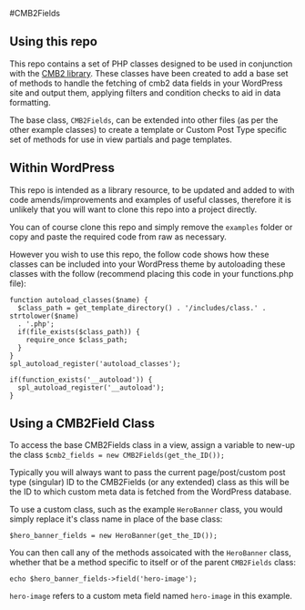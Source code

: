 #CMB2Fields

## Using this repo

This repo contains a set of PHP classes designed to be used in conjunction with the [CMB2 library](https://github.com/WebDevStudios/CMB2). These classes have been created to add a base set of methods to handle the fetching of cmb2 data fields in your WordPress site and output them, applying filters and condition checks to aid in data formatting.

The base class, `CMB2Fields`, can be extended into other files (as per the other example classes) to create a template or Custom Post Type specific set of methods for use in view partials and page templates.

## Within WordPress

This repo is intended as a library resource, to be updated and added to with code amends/improvements and examples of useful classes, therefore it is unlikely that you will want to clone this repo into a project directly.

You can of course clone this repo and simply remove the `examples` folder or copy and paste the required code from raw as necessary.

However you wish to use this repo, the follow code shows how these classes can be included into your WordPress theme by autoloading these classes with the follow (recommend placing this code in your functions.php file):

```
function autoload_classes($name) {
  $class_path = get_template_directory() . '/includes/class.' . strtolower($name)
  . '.php';
  if(file_exists($class_path)) {
    require_once $class_path;
  }
}
spl_autoload_register('autoload_classes');

if(function_exists('__autoload')) {
  spl_autoload_register('__autoload');
}
```

## Using a CMB2Field Class

To access the base CMB2Fields class in a view, assign a variable to new-up the class `$cmb2_fields = new CMB2Fields(get_the_ID());`

Typically you will always want to pass the current page/post/custom post type (singular) ID to the CMB2Fields (or any extended) class as this will be the ID to which custom meta data is fetched from the WordPress database.

To use a custom class, such as the example `HeroBanner` class, you would simply replace it's class name in place of the base class:

```$hero_banner_fields = new HeroBanner(get_the_ID());```

You can then call any of the methods assoicated with the `HeroBanner` class, whether that be a method specific to itself or of the parent `CMB2Fields` class:

```echo $hero_banner_fields->field('hero-image');```

`hero-image` refers to a custom meta field named `hero-image` in this example.
